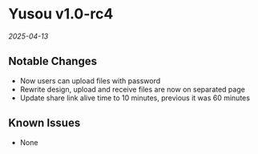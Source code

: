 # Yusou v1.0-rc4

_2025-04-13_

## Notable Changes

- Now users can upload files with password
- Rewrite design, upload and receive files are now on separated page
- Update share link alive time to 10 minutes, previous it was 60 minutes

## Known Issues

- None
